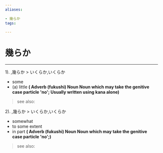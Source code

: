 ```yaml
---
aliases:
    
- 幾らか
tags:
    
---
```


# 幾らか
---
1).
,幾らか > いくらか,いくらか

- some
- (a) little
**( Adverb (fukushi) Noun Noun which may take the genitive case particle 'no'; Usually written using kana alone)**
> see also: 
            
2).
,幾らか > いくらか,いくらか

- somewhat
- to some extent
- in part
**( Adverb (fukushi) Noun Noun which may take the genitive case particle 'no';)**
> see also: 
            